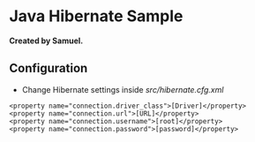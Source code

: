 # Java Hibernate Sample

**Created by Samuel.**

<h2> Configuration </h2>

- Change Hibernate settings inside *src/hibernate.cfg.xml*

````
<property name="connection.driver_class">[Driver]</property>
<property name="connection.url">[URL]</property>
<property name="connection.username">[root]</property>
<property name="connection.password">[password]</property>
````
